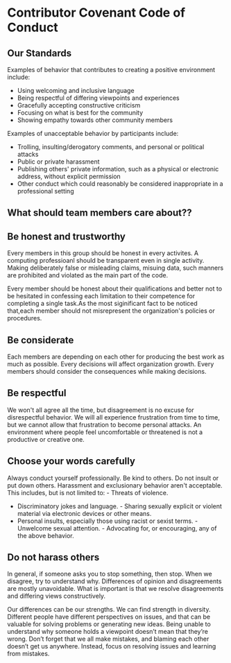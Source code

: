 # Contributor Covenant Code of Conduct


## Our Standards

Examples of behavior that contributes to creating a positive environment
include:

* Using welcoming and inclusive language
* Being respectful of differing viewpoints and experiences
* Gracefully accepting constructive criticism
* Focusing on what is best for the community
* Showing empathy towards other community members

Examples of unacceptable behavior by participants include:

* Trolling, insulting/derogatory comments, and personal or political attacks
* Public or private harassment
* Publishing others' private information, such as a physical or electronic
 address, without explicit permission
* Other conduct which could reasonably be considered inappropriate in a
 professional setting

## What should team members care about??
Be honest and trustworthy
-------------------------
Every members in this group should be honest in every activites. A computing professioanl 
should be transparent even in single activity. Making deliberately false or misleading claims, 
misuing data, such manners are prohibited and violated as the main part of the code.

Every member should be honest about their qualifications and better not to be hesitated 
in confessing each limitation to their competence for completing a single task.As the most
siginificant fact to be noticed that,each member should not misrepresent the organization's 
policies or procedures.

Be considerate
--------------
Each members are depending on each other for producing the best work as much as possible. 
Every decisions will affect organization growth. Every members should consider the consequences 
while making decisions.

Be respectful 
-------------
We won't all agree all the time, but disagreement is no excuse for disrespectful behavior. 
We will all experience frustration from time to time, but we cannot allow that frustration to become personal
attacks. An environment where people feel uncomfortable or threatened is not a productive or creative one.

Choose your words carefully
--------------------------
Always conduct yourself professionally. Be kind to others. Do not insult or put down others.
Harassment and exclusionary behavior aren't acceptable. This includes, but is not limited to: - Threats of violence. 
- Discriminatory jokes and language. - Sharing sexually explicit or violent material via electronic devices or other means. 
- Personal insults, especially those using racist or sexist terms. - Unwelcome sexual attention. - Advocating for, or encouraging,
any of the above behavior.

Do not harass others 
--------------------
In general, if someone asks you to stop something, then stop. When we disagree, try to understand why. 
Differences of opinion and disagreements are mostly unavoidable. What is important is that we resolve disagreements and differing 
views constructively.

Our differences can be our strengths. 
We can find strength in diversity. Different people have different perspectives on issues, and that can be valuable for solving 
problems or generating new ideas. Being unable to understand why someone holds a viewpoint doesn’t mean that they’re wrong. Don’t forget that we all make mistakes, and blaming each 
other doesn’t get us anywhere. Instead, focus on resolving issues and learning from mistakes.


